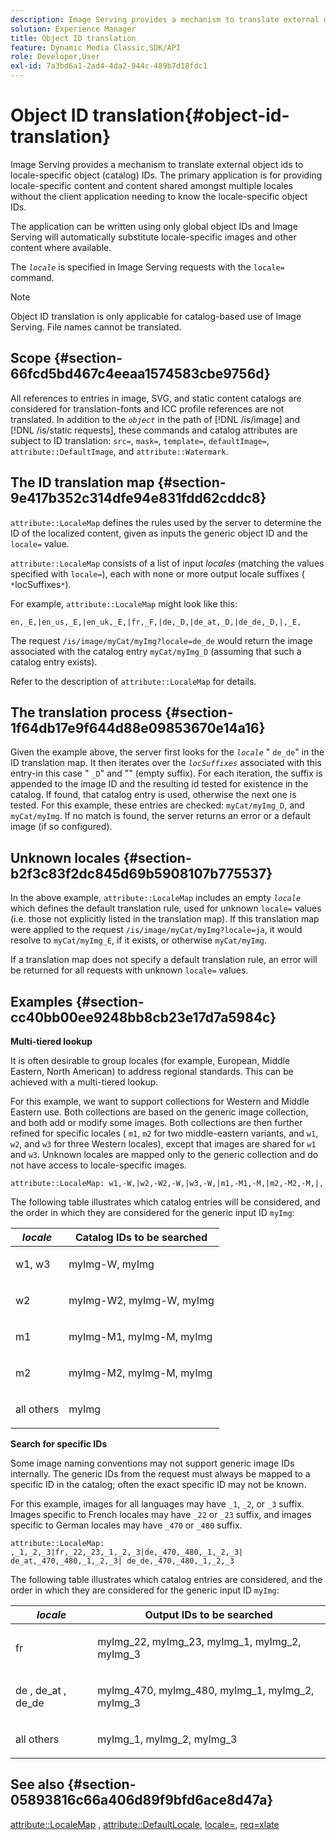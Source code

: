 ```yaml
---
description: Image Serving provides a mechanism to translate external object ids to locale-specific object (catalog) IDs. The primary application is for providing locale-specific content and content shared amongst multiple locales without the client application needing to know the locale-specific object IDs.
solution: Experience Manager
title: Object ID translation
feature: Dynamic Media Classic,SDK/API
role: Developer,User
exl-id: 7a3bd6a1-2ad4-4da2-944c-489b7d18fdc1
---
```

# Object ID translation{#object-id-translation}

Image Serving provides a mechanism to translate external object ids to locale-specific object (catalog) IDs. The primary application is for providing locale-specific content and content shared amongst multiple locales without the client application needing to know the locale-specific object IDs.

The application can be written using only global object IDs and Image Serving will automatically substitute locale-specific images and other content where available.

The *`locale`* is specified in Image Serving requests with the `locale=` command.

>[!NOTE]
>
>Object ID translation is only applicable for catalog-based use of Image Serving. File names cannot be translated.

## Scope {#section-66fcd5bd467c4eeaa1574583cbe9756d}

All references to entries in image, SVG, and static content catalogs are considered for translation-fonts and ICC profile references are not translated. In addition to the *`object`* in the path of [!DNL /is/image] and [!DNL /is/static requests], these commands and catalog attributes are subject to ID translation: `src=`, `mask=`, `template=`, `defaultImage=`, `attribute::DefaultImage`, and `attribute::Watermark`.

## The ID translation map {#section-9e417b352c314dfe94e831fdd62cddc8}

`attribute::LocaleMap` defines the rules used by the server to determine the ID of the localized content, given as inputs the generic object ID and the `locale=` value.

`attribute::LocaleMap` consists of a list of input *locales* (matching the values specified with `locale=`), each with none or more output locale suffixes ( `*`locSuffixes`*`).

For example, `attribute::LocaleMap` might look like this:

`en,_E,|en_us,_E,|en_uk,_E,|fr,_F,|de,_D,|de_at,_D,|de_de,_D,|,_E,`

The request `/is/image/myCat/myImg?locale=de_de` would return the image associated with the catalog entry `myCat/myImg_D` (assuming that such a catalog entry exists).

Refer to the description of `attribute::LocaleMap` for details.

## The translation process {#section-1f64db17e9f644d88e09853670e14a16}

Given the example above, the server first looks for the *`locale`* " `de_de`" in the ID translation map. It then iterates over the *`locSuffixes`* associated with this entry-in this case " `_D`" and "" (empty suffix). For each iteration, the suffix is appended to the image ID and the resulting id tested for existence in the catalog. If found, that catalog entry is used, otherwise the next one is tested. For this example, these entries are checked: `myCat/myImg_D`, and `myCat/myImg`. If no match is found, the server returns an error or a default image (if so configured).

## Unknown locales {#section-b2f3c83f2dc845d69b5908107b775537}

In the above example, `attribute::LocaleMap` includes an empty *`locale`* which defines the default translation rule, used for unknown `locale=` values (i.e. those not explicitly listed in the translation map). If this translation map were applied to the request `/is/image/myCat/myImg?locale=ja`, it would resolve to `myCat/myImg_E`, if it exists, or otherwise `myCat/myImg`.

If a translation map does not specify a default translation rule, an error will be returned for all requests with unknown `locale=` values.

## Examples {#section-cc40bb00ee9248bb8cb23e17d7a5984c}

**Multi-tiered lookup**

It is often desirable to group locales (for example, European, Middle Eastern, North American) to address regional standards. This can be achieved with a multi-tiered lookup.

For this example, we want to support collections for Western and Middle Eastern use. Both collections are based on the generic image collection, and both add or modify some images. Both collections are then further refined for specific locales ( `m1`, `m2` for two middle-eastern variants, and `w1`, `w2`, and `w3` for three Western locales), except that images are shared for `w1` and `w3`. Unknown locales are mapped only to the generic collection and do not have access to locale-specific images.

`attribute::LocaleMap: w1,-W,|w2,-W2,-W,|w3,-W,|m1,-M1,-M,|m2,-M2,-M,|,`

The following table illustrates which catalog entries will be considered, and the order in which they are considered for the generic input ID `myImg`: 

<table id="table_97EB13E3DB9B48D3A4184D5ECC8E9F86"> 
 <thead> 
  <tr> 
   <th class="entry"> <b> <i>locale</i> </b> </th> 
   <th class="entry"> <b>Catalog IDs to be searched</b> </th> 
  </tr> 
 </thead>
 <tbody> 
  <tr> 
   <td> <p> <span class="codeph"> w1, w3 </span> </p> </td> 
   <td> <p> <span class="codeph"> myImg-W, myImg </span> </p> </td> 
  </tr> 
  <tr> 
   <td> <p> <span class="codeph"> w2 </span> </p> </td> 
   <td> <p> <span class="codeph"> myImg-W2, myImg-W, myImg </span> </p> </td> 
  </tr> 
  <tr> 
   <td> <p> <span class="codeph"> m1 </span> </p> </td> 
   <td> <p> <span class="codeph"> myImg-M1, myImg-M, myImg </span> </p> </td> 
  </tr> 
  <tr> 
   <td> <p> <span class="codeph"> m2 </span> </p> </td> 
   <td> <p> <span class="codeph"> myImg-M2, myImg-M, myImg </span> </p> </td> 
  </tr> 
  <tr> 
   <td> <p>all others </p> </td> 
   <td> <p> <span class="codeph"> myImg </span> </p> </td> 
  </tr> 
 </tbody> 
</table>

**Search for specific IDs**

Some image naming conventions may not support generic image IDs internally. The generic IDs from the request must always be mapped to a specific ID in the catalog; often the exact specific ID may not be known.

For this example, images for all languages may have `_1`, `_2`, or `_3` suffix. Images specific to French locales may have `_22` or `_23` suffix, and images specific to German locales may have `_470` or `_480` suffix.

`attribute::LocaleMap: ,_1,_2,_3|fr,_22,_23,_1,_2,_3|de,_470,_480,_1,_2,_3| de_at,_470,_480,_1,_2,_3| de_de,_470,_480,_1,_2,_3`

The following table illustrates which catalog entries are considered, and the order in which they are considered for the generic input ID `myImg`: 

<table id="table_A7EE4AA0F1C24284B83CC4B40622D24F"> 
 <thead> 
  <tr> 
   <th class="entry"> <b> <i>locale</i> </b> </th> 
   <th class="entry"> <b>Output IDs to be searched</b> </th> 
  </tr> 
 </thead>
 <tbody> 
  <tr> 
   <td> <p> <span class="codeph"> fr </span> </p> </td> 
   <td> <p> <span class="codeph"> myImg_22, myImg_23, myImg_1, myImg_2, myImg_3 </span> </p> </td> 
  </tr> 
  <tr> 
   <td> <p> <span class="codeph"> de </span>, <span class="codeph"> de_at </span>, <span class="codeph"> de_de </span> </p> </td> 
   <td> <p> <span class="codeph"> myImg_470, myImg_480, myImg_1, myImg_2, myImg_3 </span> </p> </td> 
  </tr> 
  <tr> 
   <td> <p>all others </p> </td> 
   <td> <p> <span class="codeph"> myImg_1, myImg_2, myImg_3 </span> </p> </td> 
  </tr> 
 </tbody> 
</table>

## See also {#section-05893816c66a406d89f9bfd6ace8d47a}

[attribute::LocaleMap](../../../../../is-api/image-catalog/image-serving-api-ref/c-image-catalog-reference/c-attributes-reference/r-localemap.md#reference-49bbf598f8ea47c3a563755cef306318) , [attribute::DefaultLocale](../../../../../is-api/image-catalog/image-serving-api-ref/c-image-catalog-reference/c-attributes-reference/r-defaultlocale.md#reference-69462ad9923f464f80c2c012342a6b6b), [locale=](../../../../../is-api/http-ref/image-serving-api-ref/c-http-protocol-reference/c-command-reference/r-locale.md#reference-8a846b2fbc004a12821b956ed3b25cfb), [req=xlate](../../../../../is-api/http-ref/image-serving-api-ref/c-http-protocol-reference/c-command-reference/r-req/r-req.md#reference-907cdb4a97034db7ad94695f25552e76)

